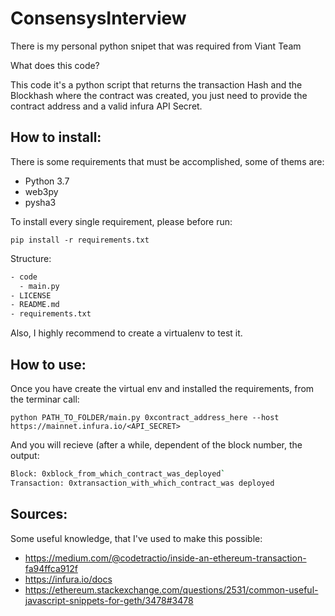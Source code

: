 # ConsensysInterview
There is my personal python snipet that was required from Viant Team

What does this code?

This code it's a python script that returns the transaction Hash and the Blockhash where the contract was created, you just need to provide the contract address and a valid infura API Secret.

## How to install:

There is some requirements that must be accomplished, some of thems are:

 * Python 3.7
 * web3py
 * pysha3
 
To install every single requirement, please before run:
 
 `pip install -r requirements.txt` 
 
 Structure:
 ```bash
 - code
   - main.py
 - LICENSE
 - README.md
 - requirements.txt
 ```
 
 
 Also, I highly recommend to create a virtualenv to test it.
 
 ## How to use:
 
 Once you have create the virtual env and installed the requirements, from the terminar call:
 
 `python PATH_TO_FOLDER/main.py 0xcontract_address_here --host https://mainnet.infura.io/<API_SECRET>`
 
 And you will recieve (after a while, dependent of the block number, the output:
 
```bash 
Block: 0xblock_from_which_contract_was_deployed`
Transaction: 0xtransaction_with_which_contract_was deployed
```
  
 ## Sources:
 Some useful knowledge, that I've used to make this possible:
 
 * https://medium.com/@codetractio/inside-an-ethereum-transaction-fa94ffca912f
 * https://infura.io/docs
 * https://ethereum.stackexchange.com/questions/2531/common-useful-javascript-snippets-for-geth/3478#3478
 
